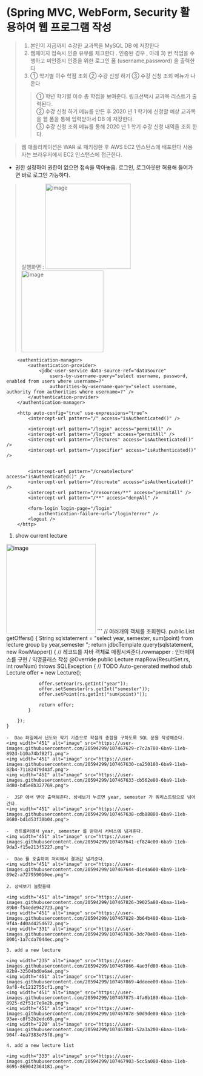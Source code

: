 #  (Spring MVC, WebForm, Security 활용하여 웹 프로그램 작성
> 1) 본인이 지금까지 수강한 교과목을 MySQL DB 에 저장한다
> 2) 웹페이지 접속시 인증 유무를 체크한다 . 인증된 경우 , 아래 3) 번 작업을 수행하고 미인증시 인증을 위한 로그인 폼 (username,password) 을 출력한다
> 3) ① 학기별 이수 학점 조회 ② 수강 신청 하기 ③ 수강 신청 조회 메뉴가 나온다
>> ① 학년 학기별 이수 총 학점을 보여준다. 링크선택시 교과목 리스트가 출력된다.  
>> ② 수강 신청 하기 메뉴를 만든 후 2020 년 1 학기에 신청할 예상 교과목 을 웹 폼을 통해 입력받아서 DB 에 저장한다.  
>> ③ 수강 신청 조회 메뉴를 통해 2020 년 1 학기 수강 신청 내역을 조회 한다.  

> 웹 애플리케이션은 WAR 로 패키징한 후 AWS EC2 인스턴스에 배포한다 사용자는 브라우저에서 EC2 인스턴스에 접근한다. 

-  권한 설정하여 권한이 없으면 접속을 막아놓음. 로그인, 로그아웃만 허용해 들어가면 바로 로그인 가능하다.
> 실행화면 : <img width="225" alt="image" src="https://user-images.githubusercontent.com/20594299/107466775-fccdfa80-6ba7-11eb-9689-e24e540d0d3a.png">
> <img width="216" alt="image" src="https://user-images.githubusercontent.com/20594299/107466783-00fa1800-6ba8-11eb-93a8-a2f2d5a743e0.png">   
```
	<authentication-manager>
		<authentication-provider>
			<jdbc-user-service data-source-ref="dataSource"
				users-by-username-query="select username, password, enabled from users where username=?"
				authorities-by-username-query="select username, authority from authorities where username=?" />
		</authentication-provider>
	</authentication-manager>

	<http auto-config="true" use-expressions="true">
		<intercept-url pattern="/" access="isAuthenticated()" />

		<intercept-url pattern="/login" access="permitAll" />
		<intercept-url pattern="/logout" access="permitAll" />
		<intercept-url pattern="/lectures" access="isAuthenticated()" />
		<intercept-url pattern="/specifier" access="isAuthenticated()" />


		<intercept-url pattern="/createlecture" access="isAuthenticated()" />
		<intercept-url pattern="/docreate" access="isAuthenticated()" />
		<intercept-url pattern="/resources/**" access="permitAll" />
		<intercept-url pattern="/**" access="denyAll" />

		<form-login login-page="/login"
			authentication-failure-url="/login?error" />
		<logout />
	</http>
  ```

1. show current lecture 

<img width="236" alt="image" src="https://user-images.githubusercontent.com/20594299/107467619-c2fdf380-6ba9-11eb-931c-7f0960081fd4.png">
```
// 여러개의 객체를 조회한다. 
	public List<Lecture> getOffers() {
		String sqlstatement = "select year, semester, sum(point) from lecture group by year,semester ";
		return jdbcTemplate.query(sqlstatement, new RowMapper<Lecture>() {
			// 레코드를 자바 객체로 매핑시켜준다.rowmapper : 인터페이스를 구현 / 익명클래스 작성
			@Override
			public Lecture mapRow(ResultSet rs, int rowNum) throws SQLException {
				// TODO Auto-generated method stub
				Lecture offer = new Lecture();

				offer.setYear(rs.getInt("year"));
				offer.setSemester(rs.getInt("semester"));
				offer.setPoint(rs.getInt("sum(point)"));

				return offer;
			}

		});
	}
  ```
-  Dao 파일에서 년도와 학기 기준으로 학점의 총합을 구하도록 SQL 문을 작성해준다.
<img width="451" alt="image" src="https://user-images.githubusercontent.com/20594299/107467629-c7c2a780-6ba9-11eb-892d-b10a74bf82f1.png">
<img width="451" alt="image" src="https://user-images.githubusercontent.com/20594299/107467630-ca250180-6ba9-11eb-82b4-71182479d43f.png">
<img width="451" alt="image" src="https://user-images.githubusercontent.com/20594299/107467633-cb562e80-6ba9-11eb-8d80-bd5e8b327769.png">

-  JSP 에서 받아 출력해준다. 상세보기 누르면 year, semester 가 쿼리스트링으로 넘어간다. 
<img width="451" alt="image" src="https://user-images.githubusercontent.com/20594299/107467638-cdb88880-6ba9-11eb-8680-bd1d53f30b04.png">

-  컨트롤러에서 year, semester 를 받아서 서비스에 넘겨준다.
<img width="451" alt="image" src="https://user-images.githubusercontent.com/20594299/107467641-cf824c00-6ba9-11eb-9da3-f15e213f5227.png">

-  Dao 를 호출하여 처리해서 결과값 넘겨준다.
<img width="451" alt="image" src="https://user-images.githubusercontent.com/20594299/107467644-d1e4a600-6ba9-11eb-89e2-a727959016ee.png">

2. 상세보기 눌렀을때 

<img width="451" alt="image" src="https://user-images.githubusercontent.com/20594299/107467826-39025a80-6baa-11eb-89b0-f54ede942723.png">
<img width="451" alt="image" src="https://user-images.githubusercontent.com/20594299/107467828-3b64b480-6baa-11eb-9f4a-4d0ad425d672.png">
<img width="331" alt="image" src="https://user-images.githubusercontent.com/20594299/107467836-3dc70e80-6baa-11eb-8001-1a7cda7044ec.png">

3. add a new lecture 

<img width="235" alt="image" src="https://user-images.githubusercontent.com/20594299/107467866-4ae3fd80-6baa-11eb-82b9-32504bd0a6a4.png">
<img width="451" alt="image" src="https://user-images.githubusercontent.com/20594299/107467869-4ddeee00-6baa-11eb-9af8-4c1212755cf1.png">
<img width="451" alt="image" src="https://user-images.githubusercontent.com/20594299/107467875-4fa8b180-6baa-11eb-8925-d2f51c7e9e2b.png">
<img width="451" alt="image" src="https://user-images.githubusercontent.com/20594299/107467878-50d9de80-6baa-11eb-93ae-c8f52b2edc69.png">
<img width="220" alt="image" src="https://user-images.githubusercontent.com/20594299/107467881-52a3a200-6baa-11eb-904f-4ea7383e75f8.png">

4. add a new lecture list

<img width="333" alt="image" src="https://user-images.githubusercontent.com/20594299/107467903-5cc5a080-6baa-11eb-8695-869042364181.png">
